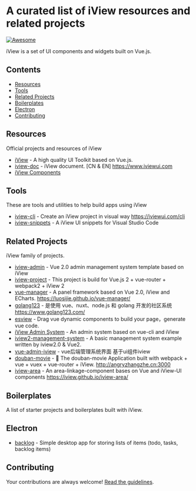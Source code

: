 # A curated list of iView resources and related projects

[![Awesome](https://cdn.rawgit.com/sindresorhus/awesome/d7305f38d29fed78fa85652e3a63e154dd8e8829/media/badge.svg)](https://github.com/imudin/awesome-iview)

iView is a set of UI components and widgets built on Vue.js.

## Contents

- [Resources](#resources)
- [Tools](#tools)
- [Related Projects](#related-projects)
- [Boilerplates](#boilerplates)
- [Electron](#electron)
- [Contributing](#contributing)

## Resources

Official projects and resources of iView

- [iView](https://www.iviewui.com/) - A high quality UI Toolkit based on Vue.js.
- [iview-doc](https://github.com/iview/iview-doc) - iView document. [CN & EN] https://www.iviewui.com
- [iView Components](https://www.iviewui.com/docs/guide/install-en) 


## Tools

These are tools and utilities to help build apps using iView

- [iview-cli](https://github.com/iview/iview-cli) - Create an iView project in visual way https://iviewui.com/cli
- [iview-snippets](https://marketplace.visualstudio.com/items?itemName=boseny.iview-snippets) - A iView UI snippets  for Visual Studio Code

## Related Projects

iView family of projects.
- [iview-admin](https://github.com/iview/iview-admin) - Vue 2.0 admin management system template based on iView 
- [iview-project](https://github.com/iview/iview-project) - This project is build for Vue.js 2 + vue-router + webpack2 + iView 2
- [vue-manager](https://github.com/luosijie/vue-manager) - A panel framework based on Vue 2.0, iView and ECharts. https://luosijie.github.io/vue-manager/
- [golang123](https://github.com/shen100/golang123) - 是使用 vue、nuxt、node.js 和 golang 开发的社区系统 https://www.golang123.com/
- [esview](https://github.com/furioussoul/esview) - Drag vue dynamic components to build your page，generate vue code.
- [iView Admin System](https://github.com/zhaotoday/iview) - An admin system based on vue-cli and iView
- [iview2-management-system](https://github.com/vanishcode/iview2-management-system) - A basic management system example written by iview2.0 & Vue2.
- [vue-admin-iview](https://github.com/artiely/vue-admin-iview) - vue后端管理系统界面 基于ui组件iview 
- [douban-movie](https://github.com/xingbofeng/douban-movie) - 🎥 The douban-movie Application built with webpack + vue + vuex + vue-router + iView. http://angryzhangzhe.cn:3000
- [iview-area](https://github.com/iview/iview-area) - An area-linkage-component bases on Vue and iView-UI components https://iview.github.io/iview-area/

## Boilerplates

A list of starter projects and boilerplates built with iView.

## Electron
- [backlog](https://github.com/czytelny/backlog) - Simple desktop app for storing lists of items (todo, tasks, backlog items)

## Contributing

Your contributions are always welcome! [Read the guidelines](/contributing_guide.md).